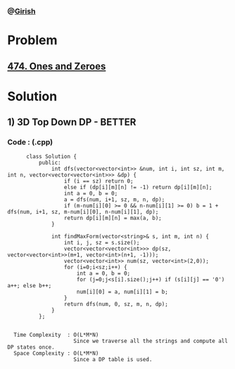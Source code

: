 ### @[Girish](https://www.linkedin.com/in/girish-sudhakar/)

# Problem

## [474. Ones and Zeroes](https://leetcode.com/problems/ones-and-zeroes/)


# Solution 

## 1) 3D Top Down DP - BETTER

       
      
      
   ### Code : (.cpp)
    
          class Solution {
              public:
                  int dfs(vector<vector<int>> &num, int i, int sz, int m, int n, vector<vector<vector<int>>> &dp) {
                      if (i == sz) return 0;
                      else if (dp[i][m][n] != -1) return dp[i][m][n];
                      int a = 0, b = 0;
                      a = dfs(num, i+1, sz, m, n, dp);
                      if (m-num[i][0] >= 0 && n-num[i][1] >= 0) b = 1 + dfs(num, i+1, sz, m-num[i][0], n-num[i][1], dp); 
                      return dp[i][m][n] = max(a, b);
                  }

                  int findMaxForm(vector<string>& s, int m, int n) {
                      int i, j, sz = s.size();
                      vector<vector<vector<int>>> dp(sz, vector<vector<int>>(m+1, vector<int>(n+1, -1)));
                      vector<vector<int>> num(sz, vector<int>(2,0));
                      for (i=0;i<sz;i++) {
                          int a = 0, b = 0;
                          for (j=0;j<s[i].size();j++) if (s[i][j] == '0') a++; else b++;
                          num[i][0] = a, num[i][1] = b;
                      }
                      return dfs(num, 0, sz, m, n, dp);
                  }
              };

 
      Time Complexity  : O(L*M*N) 
                         Since we traverse all the strings and compute all DP states once.
      Space Complexity : O(L*M*N)
                         Since a DP table is used.
